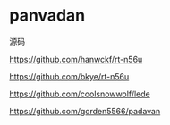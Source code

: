 # panvadan
源码

https://github.com/hanwckf/rt-n56u

https://github.com/bkye/rt-n56u

https://github.com/coolsnowwolf/lede

https://github.com/gorden5566/padavan
